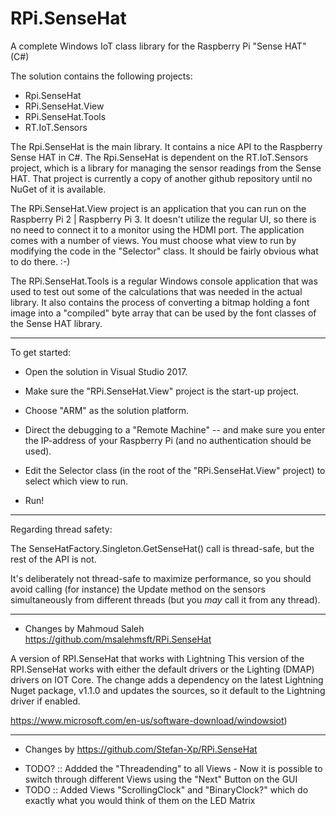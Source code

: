 # RPi.SenseHat
A complete Windows IoT class library for the Raspberry Pi "Sense HAT" (C#)

The solution contains the following projects:

* Rpi.SenseHat
* RPi.SenseHat.View
* RPi.SenseHat.Tools
* RT.IoT.Sensors

The Rpi.SenseHat is the main library. It contains a nice API to the Raspberry Sense HAT in C#.
The Rpi.SenseHat is dependent on the RT.IoT.Sensors project, which is a library for managing the sensor readings from the Sense HAT. That project is currently a copy of another github repository until no NuGet of it is available.

The RPi.SenseHat.View project is an application that you can run on the Raspberry Pi 2 | Raspberry Pi 3. It doesn't utilize the regular UI, so there is no need to connect it to a monitor using the HDMI port.
The application comes with a number of views.
You must choose what view to run by modifying the code in the "Selector" class. It should be fairly obvious what to do there. :-)


The RPi.SenseHat.Tools is a regular Windows console application that was used to test out some of the calculations that was needed in the actual library.
It also contains the process of converting a bitmap holding a font image into a "compiled" byte array that can be used by the font classes of the Sense HAT library.


************************
To get started:

* Open the solution in Visual Studio 2017.
* Make sure the "RPi.SenseHat.View" project is the start-up project.
* Choose "ARM" as the solution platform.
* Direct the debugging to a "Remote Machine" -- and make sure you enter the IP-address of your Raspberry Pi (and no authentication should be used).
* Edit the Selector class (in the root of the "RPi.SenseHat.View" project) to select which view to run.

* Run!


************************
Regarding thread safety:

The SenseHatFactory.Singleton.GetSenseHat() call is thread-safe, but the rest of the API is not.

It's deliberately not thread-safe to maximize performance, so you should avoid calling (for instance) the Update method on the sensors simultaneously from different threads (but you *may* call it from any thread).

************************

- Changes by Mahmoud Saleh https://github.com/msalehmsft/RPi.SenseHat

A version of RPI.SenseHat that works with Lightning
This version of the RPI.SenseHat works with either the default drivers
or the Lighting (DMAP) drivers on IOT Core.
The change adds a dependency on the latest Lightning Nuget package,
v1.1.0 and updates the sources, so it default to the Lightning driver if enabled.

https://www.microsoft.com/en-us/software-download/windowsiot)

************************

- Changes by https://github.com/Stefan-Xp/RPi.SenseHat

 * TODO? :: Addded the "Threadending" to all Views - Now it is possible to switch through different Views using the "Next" Button on the GUI
 * TODO :: Added Views "ScrollingClock" and "BinaryClock?" which do exactly what you would think of them on the LED Matrix
